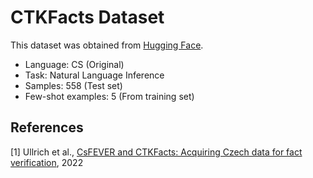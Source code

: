 # CTKFacts Dataset

This dataset was obtained from [Hugging Face](https://huggingface.co/datasets/ctu-aic/ctkfacts_nli).

- Language: CS (Original)
- Task: Natural Language Inference
- Samples: 558 (Test set)
- Few-shot examples: 5 (From training set)

## References

[1] Ullrich et al., [CsFEVER and CTKFacts: Acquiring Czech data for fact verification](https://arxiv.org/abs/2201.11115), 2022
